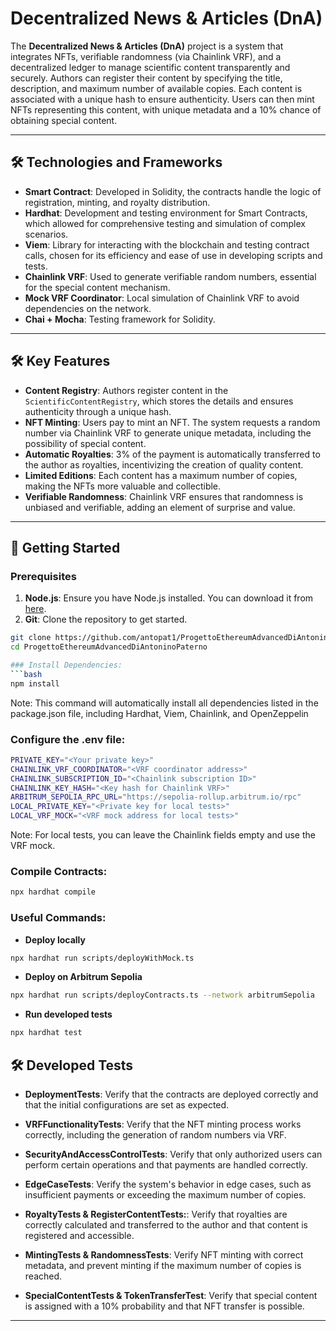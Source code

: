# Decentralized News & Articles (DnA)

The **Decentralized News & Articles (DnA)** project is a system that integrates NFTs, verifiable randomness (via Chainlink VRF), and a decentralized ledger to manage scientific content transparently and securely. Authors can register their content by specifying the title, description, and maximum number of available copies. Each content is associated with a unique hash to ensure authenticity. Users can then mint NFTs representing this content, with unique metadata and a 10% chance of obtaining special content.

---

## 🛠 Technologies and Frameworks

- **Smart Contract**: Developed in Solidity, the contracts handle the logic of registration, minting, and royalty distribution.
- **Hardhat**: Development and testing environment for Smart Contracts, which allowed for comprehensive testing and simulation of complex scenarios.
- **Viem**: Library for interacting with the blockchain and testing contract calls, chosen for its efficiency and ease of use in developing scripts and tests.
- **Chainlink VRF**: Used to generate verifiable random numbers, essential for the special content mechanism.
- **Mock VRF Coordinator**: Local simulation of Chainlink VRF to avoid dependencies on the network.
- **Chai + Mocha**: Testing framework for Solidity.

---

## 🛠 Key Features

- **Content Registry**: Authors register content in the `ScientificContentRegistry`, which stores the details and ensures authenticity through a unique hash.
- **NFT Minting**: Users pay to mint an NFT. The system requests a random number via Chainlink VRF to generate unique metadata, including the possibility of special content.
- **Automatic Royalties**: 3% of the payment is automatically transferred to the author as royalties, incentivizing the creation of quality content.
- **Limited Editions**: Each content has a maximum number of copies, making the NFTs more valuable and collectible.
- **Verifiable Randomness**: Chainlink VRF ensures that randomness is unbiased and verifiable, adding an element of surprise and value.

---

## 🚀 Getting Started

### Prerequisites

1. **Node.js**: Ensure you have Node.js installed. You can download it from [here](https://nodejs.org/).
2. **Git**: Clone the repository to get started.

```bash
git clone https://github.com/antopat1/ProgettoEthereumAdvancedDiAntoninoPaterno.git
cd ProgettoEthereumAdvancedDiAntoninoPaterno

### Install Dependencies:
```bash
npm install
```

   Note: This command will automatically install all dependencies listed in the package.json file, including Hardhat, Viem, Chainlink, and OpenZeppelin


### Configure the .env file:
```bash
PRIVATE_KEY="<Your private key>"
CHAINLINK_VRF_COORDINATOR="<VRF coordinator address>"
CHAINLINK_SUBSCRIPTION_ID="<Chainlink subscription ID>"
CHAINLINK_KEY_HASH="<Key hash for Chainlink VRF>"
ARBITRUM_SEPOLIA_RPC_URL="https://sepolia-rollup.arbitrum.io/rpc"
LOCAL_PRIVATE_KEY="<Private key for local tests>"
LOCAL_VRF_MOCK="<VRF mock address for local tests>"
```

   Note: For local tests, you can leave the Chainlink fields empty and use the VRF mock.


### Compile Contracts:
```bash
npx hardhat compile
```

### Useful Commands:

- **Deploy locally**
```bash
npx hardhat run scripts/deployWithMock.ts
```

- **Deploy on Arbitrum Sepolia**
```bash
npx hardhat run scripts/deployContracts.ts --network arbitrumSepolia
```

- **Run developed tests**
```bash
npx hardhat test
```
## 🛠 Developed Tests

- **DeploymentTests**: Verify that the contracts are deployed correctly and that the initial configurations are set as expected.

- **VRFFunctionalityTests**: Verify that the NFT minting process works correctly, including the generation of random numbers via VRF.

- **SecurityAndAccessControlTests**: Verify that only authorized users can perform certain operations and that payments are handled correctly.

- **EdgeCaseTests**: Verify the system's behavior in edge cases, such as insufficient payments or exceeding the maximum number of copies.

- **RoyaltyTests & RegisterContentTests:**: Verify that royalties are correctly calculated and transferred to the author and that content is registered and accessible.

- **MintingTests & RandomnessTests**: Verify NFT minting with correct metadata, and prevent minting if the maximum number of copies is reached.

- **SpecialContentTests & TokenTransferTest**: Verify that special content is assigned with a 10% probability and that NFT transfer is possible.

---
